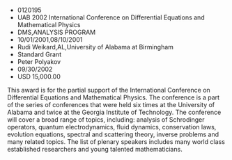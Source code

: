 
* 0120195
* UAB 2002 International Conference on Differential Equations and Mathematical Physics
* DMS,ANALYSIS PROGRAM
* 10/01/2001,08/10/2001
* Rudi Weikard,AL,University of Alabama at Birmingham
* Standard Grant
* Peter Polyakov
* 09/30/2002
* USD 15,000.00

This award is for the partial support of the International Conference on
Differential Equations and Mathematical Physics. The conference is a part of the
series of conferences that were held six times at the University of Alabama and
twice at the Georgia Institute of Technology. The conference will cover a broad
range of topics, including: analysis of Schrodinger operators, quantum
electrodynamics, fluid dynamics, conservation laws, evolution equations,
spectral and scattering theory, inverse problems and many related topics. The
list of plenary speakers includes many world class established researchers and
young talented mathematicians.
